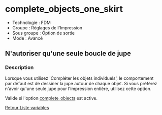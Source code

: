 # complete_objects_one_skirt

* Technologie : FDM
* Groupe : Réglages de l'Impression
* Sous groupe : Option de sortie
* Mode : Avancé

## N'autoriser qu'une seule boucle de jupe

### Description

Lorsque vous utilisez 'Compléter les objets individuels', le comportement par défaut est de dessiner  la jupe autour de chaque objet. Si vous préférez n'avoir qu'une seule jupe pour l'impression entière, utilisez cette option.

Valide si l'option [complete_objects](complete_objects.md) est active.

[Retour Liste variables](variable_list.md)